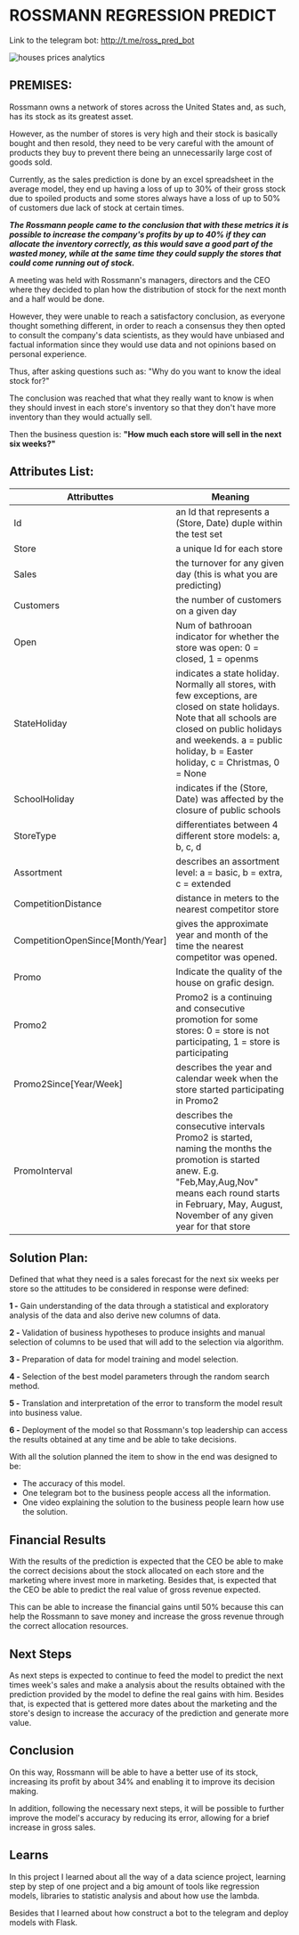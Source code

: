 # ROSSMANN REGRESSION PREDICT

Link to the telegram bot: http://t.me/ross_pred_bot

![houses prices analytics](https://i.ibb.co/Tg5Dfxy/ross-regression.png)

## **PREMISES:**

Rossmann owns a network of stores across the United States and, as such, has its stock as its greatest asset.

However, as the number of stores is very high and their stock is basically bought and then resold, they need to be very careful with the amount of products they buy to prevent there being an unnecessarily large cost of goods sold.

Currently, as the sales prediction is done by an excel spreadsheet in the average model, they end up having a loss of up to 30% of their gross stock due to spoiled products and some stores always have a loss of up to 50% of customers due lack of stock at certain times.

***The Rossmann people came to the conclusion that with these metrics it is possible to increase the company's profits by up to 40% if they can allocate the inventory correctly, as this would save a good part of the wasted money, while at the same time they could supply the stores that could come running out of stock.***

A meeting was held with Rossmann's managers, directors and the CEO where they decided to plan how the distribution of stock for the next month and a half would be done.

However, they were unable to reach a satisfactory conclusion, as everyone thought something different, in order to reach a consensus they then opted to consult the company's data scientists, as they would have unbiased and factual information since they would use data and not opinions based on personal experience.

Thus, after asking questions such as: "Why do you want to know the ideal stock for?"

The conclusion was reached that what they really want to know is when they should invest in each store's inventory so that they don't have more inventory than they would actually sell.

Then the business question is: **"How much each store will sell in the next six weeks?"**

## **Attributes List:**

| Attributtes                      | Meaning                                                      |
| -------------------------------- | ------------------------------------------------------------ |
| Id                               | an Id that represents a (Store, Date) duple within the test set |
| Store                            | a unique Id for each store                                   |
| Sales                            | the turnover for any given day (this is what you are predicting) |
| Customers                        | the number of customers on a given day                       |
| Open                             | Num of bathrooan indicator for whether the store was open: 0 = closed, 1 = openms |
| StateHoliday                     | indicates a state holiday. Normally all stores, with few exceptions, are closed on state holidays. Note that all schools are closed on public holidays and weekends. a = public holiday, b = Easter holiday, c = Christmas, 0 = None |
| SchoolHoliday                    | indicates if the (Store, Date) was affected by the closure of public schools |
| StoreType                        | differentiates between 4 different store models: a, b, c, d  |
| Assortment                       | describes an assortment level: a = basic, b = extra, c = extended |
| CompetitionDistance              | distance in meters to the nearest competitor store           |
| CompetitionOpenSince[Month/Year] | gives the approximate year and month of the time the nearest competitor was opened. |
| Promo                            | Indicate the quality of the house on grafic design.          |
| Promo2                           | Promo2 is a continuing and consecutive promotion for some stores: 0 = store is not participating, 1 = store is participating |
| Promo2Since[Year/Week]           | describes the year and calendar week when the store started participating in Promo2 |
| PromoInterval                    | describes the consecutive intervals Promo2 is started, naming the months the promotion is started anew. E.g. "Feb,May,Aug,Nov" means each round starts in February, May, August, November of any given year for that store |

## **Solution Plan:**

Defined that what they need is a sales forecast for the next six weeks per store so the attitudes to be considered in response were defined:

**1 -** Gain understanding of the data through a statistical and exploratory analysis of the data and also derive new columns of data.

**2 -** Validation of business hypotheses to produce insights and manual selection of columns to be used that will add to the selection via algorithm.

**3 -** Preparation of data for model training and model selection.

**4 -** Selection of the best model parameters through the random search method.

**5 -** Translation and interpretation of the error to transform the model result into business value.

**6 -** Deployment of the model so that Rossmann's top leadership can access the results obtained at any time and be able to take decisions.

With all the solution planned the item to show in the end was designed to be:

- The accuracy of this model.
- One telegram bot to the business people access all the information.
- One video explaining the solution to the business people learn how use the solution.

## **Financial Results**

With the results of the prediction is expected that the CEO be able to make the correct decisions about the stock allocated on each store and the marketing where invest more in marketing. Besides that, is expected that the CEO be able to predict the real value of gross revenue expected.

This can be able to increase the financial gains until 50% because this can help the Rossmann to save money and increase the gross revenue through the correct allocation resources.

## **Next Steps**

As next steps is expected to continue to feed the model to predict the next times week's sales and make a analysis about the results obtained with the prediction provided by the model to define the real gains with him. Besides that, is expected that is gettered more dates about the marketing and the store's design to increase the accuracy of the prediction and generate more value. 

## **Conclusion**

On this way, Rossmann will be able to have a better use of its stock, increasing its profit by about 34% and enabling it to improve its decision making.

In addition, following the necessary next steps, it will be possible to further improve the model's accuracy by reducing its error, allowing for a brief increase in gross sales.

## **Learns**

In this project I learned about all the way of a data science project, learning step by step of one project and a big amount of tools like regression models, libraries to statistic analysis and about how use the lambda.

Besides that I learned about how construct a bot to the telegram and deploy models with Flask. 
